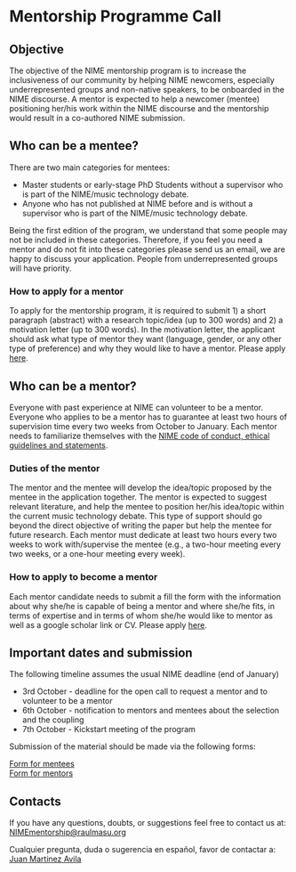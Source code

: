 # Mentorship Programme Call

## Objective

The objective of the NIME mentorship program is to increase the inclusiveness of our community by helping NIME newcomers, especially underrepresented groups and non-native speakers, to be onboarded in the NIME discourse. A mentor is expected to help a newcomer \(mentee\) positioning her/his work within the NIME discourse and the mentorship would result in a co-authored NIME submission.

## Who can be a mentee?

There are two main categories for mentees:

* Master students or early-stage PhD Students without a supervisor who is part of the NIME/music technology debate.
* Anyone who has not published at NIME before and is without a supervisor who is part of the NIME/music technology debate.

Being the first edition of the program, we understand that some people may not be included in these categories. Therefore, if you feel you need a mentor and do not fit into these categories please send us an email, we are happy to discuss your application. People from underrepresented groups will have priority.

### **How to apply for a mentor**

To apply for the mentorship program, it is required to submit 1\) a short paragraph \(abstract\) with a research topic/idea \(up to 300 words\) and 2\) a motivation letter \(up to 300 words\). In the motivation letter, the applicant should ask what type of mentor they want \(language, gender, or any other type of preference\) and why they would like to have a mentor. Please apply [here](https://vault.oddworlds.org/apps/forms/9jQNeaet4FnJD49c). 

## Who can be a mentor?

Everyone with past experience at NIME can volunteer to be a mentor. Everyone who applies to be a mentor has to guarantee at least two hours of supervision time every two weeks from October to January. Each mentor needs to familiarize themselves with the [NIME code of conduct, ethical guidelines and statements](https://www.nime.org/statements/). 

### **Duties of the mentor**

The mentor and the mentee will develop the idea/topic proposed by the mentee in the application together. The mentor is expected to suggest relevant literature, and help the mentee to position her/his idea/topic within the current music technology debate. This type of support should go beyond the direct objective of writing the paper but help the mentee for future research. Each mentor must dedicate at least two hours every two weeks to work with/supervise the mentee \(e.g., a two-hour meeting every two weeks, or a one-hour meeting every week\).

### **How to apply to become a mentor**

Each mentor candidate needs to submit a fill the form with the information about why she/he is capable of being a mentor and where she/he fits, in terms of expertise and in terms of whom she/he would like to mentor as well as a google scholar link or CV. Please apply [here](https://vault.oddworlds.org/apps/forms/w88DdRxJomykJ3WM). 

## Important dates and submission

The following timeline assumes the usual NIME deadline \(end of January\)

* 3rd October - deadline for the open call to request a mentor and to volunteer to be a mentor
* 6th October - notification to mentors and mentees about the selection and the coupling
* 7th October - Kickstart meeting of the program

Submission of the material should be made via the following forms:

[Form for mentees ](https://vault.oddworlds.org/apps/forms/9jQNeaet4FnJD49c)  
[Form for mentors ](https://vault.oddworlds.org/apps/forms/w88DdRxJomykJ3WM)

## Contacts

If you have any questions, doubts, or suggestions feel free to contact us at: [NIMEmentorship@raulmasu.org](mailto:NIMEmentorship@raulmasu.org)

Cualquier pregunta, duda o sugerencia en español, favor de contactar a:  
[Juan Martinez Avila](mailto:psxjpma@nott.ac.uk)

